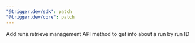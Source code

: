 ```yaml
---
"@trigger.dev/sdk": patch
"@trigger.dev/core": patch
---
```


Add runs.retrieve management API method to get info about a run by run ID
